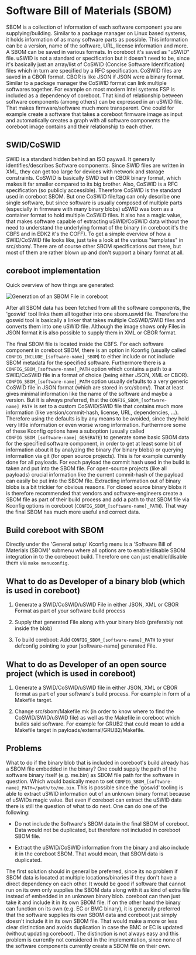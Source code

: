 # Software Bill of Materials (SBOM)

SBOM is a collection of information of each software component
you are supplying/building. Similar to a package manager on Linux
based systems, it holds information of as many software parts as
possible. This information can be a version, name of the software, URL,
license information and more. A SBOM can be saved in various formats.
In coreboot it's saved as "uSWID" file. uSWID is not a standard or
specification but it doesn't need to be, since it's basically just an
array/list of CoSWID (Concise Software Identification) files which in
turn are specified by a RFC specification. CoSWID files are saved in a
CBOR format. CBOR is like JSON if JSON were a binary format. Similar
to a package manager the CoSWID format can link multiple softwares
together. For example on most modern Intel systems FSP is included as
a dependency of coreboot. That kind of relationship between software
components (among others) can be expressed in an uSWID file. That makes
firmware/software much more transparent. One could for example create a
software that takes a coreboot firmware image as input and
automatically creates a graph with all software components the coreboot
image contains and their relationship to each other.


## SWID/CoSWID

SWID is a standard hidden behind an ISO paywall.
It generally identifies/describes Software components. Since SWID files
are written in XML, they can get too large for devices with network and
storage constraints. CoSWID is basically SWID but in CBOR binary
format, which makes it far smaller compared to its big brother. Also,
CoSWID is a RFC specification (so publicly accessible). Therefore
CoSWID is the standard used in coreboot SBOM. But one CoSWID file/tag
can only describe one single software, but since software is usually
composed of multiple parts (especially in firmware with many binary
blobs) uSWID was born as a container format to hold multiple CoSWID
files. It also has a magic value, that makes software capable of
extracting uSWID/CoSWID data without the need to understand the
underlying format of the binary (in coreboot it's the CBFS and in EDK2
it's the COFF). To get a simple overview of how a SWID/CoSWID file
looks like, just take a look at the various "templates" in src/sbom/.
There are of course other SBOM specifications out there, but most of
them are rather blown up and don't support a binary format at all.


## coreboot implementation

Quick overview of how things are generated:

![Generation of an SBOM File in coreboot][sbom_generation]

[sbom_generation]: sbom_generation.svg

After all SBOM data has been fetched from all the software components,
the 'goswid' tool links them all together into one sbom.uswid file.
Therefore the goswid tool is basically a linker that takes multiple
CoSWID/SWID files and converts them into one uSWID file. Although the
image shows only Files in JSON format it is also possible to supply
them in XML or CBOR format.

The final SBOM file is located inside the CBFS.
For each software component in coreboot SBOM, there is an option in
Kconfig (usually called `CONFIG_INCLUDE_[software-name]_SBOM`) to either
include or not include SBOM metadata for the specified software.
Furthermore there is a `CONFIG_SBOM_[software-name]_PATH` option which
contains a path to a SWID/CoSWID file in a format of choice
(being either JSON, XML or CBOR). `CONFIG_SBOM_[software-name]_PATH`
option usually defaults to a very generic CoSWID file in JSON format
(which are stored in src/sbom/). That at least gives minimal
information like the name of the software and maybe a version.
But it is always preferred, that the `CONFIG_SBOM_[software-name]_PATH`
is set to a custom CoSWID/SWID file that contains much more information
(like version/commit-hash, license, URL, dependencies, ...).
Therefore using the defaults is by any means to be avoided, since they
hold very little information or even worse wrong information.
Furthermore some of these Kconfig options have a suboption
(usually called `CONFIG_SBOM_[software-name]_GENERATE`) to generate
some basic SBOM data for the specified software component, in order to
get at least some bit of information about it by analyzing the binary
(for binary blobs) or querying information via git (for open source
projects). This is for example currently done for all payloads. For
each payload the commit hash used in the build is taken and put into
the SBOM file. For open-source projects (like all payloads) crucial
information like the current commit-hash of the payload can easily be
put into the SBOM file. Extracting information out of binary blobs is a
bit trickier for obvious reasons. For closed source binary blobs it is
therefore recommended that vendors and software-engineers create a SBOM
file as part of their build process and add a path to that SBOM file
via Kconfig options in coreboot (`CONFIG_SBOM_[software-name]_PATH`).
That way the final SBOM has much more useful and correct data.


## Build coreboot with SBOM

Directly under the 'General setup' Kconfig menu is a
'Software Bill of Materials (SBOM)' submenu where all options are to
enable/disable SBOM integration in to the corebeoot build.
Therefore one can just enable/disable them via `make menuconfig`.


## What to do as Developer of a binary blob (which is used in coreboot)

1. Generate a SWID/CoSWID/uSWID File in either JSON, XML or CBOR Format
as part of your software build process

2. Supply that generated File along with your binary blob (preferably
not inside the blob)

3. To build coreboot: Add `CONFIG_SBOM_[software-name]_PATH` to your
defconfig pointing to your [software-name] generated File.


## What to do as Developer of an open source project (which is used in coreboot)

1. Generate a SWID/CoSWID/uSWID file in either JSON, XML or CBOR format
as part of your software's build process. For example in form of a
Makefile target.

2. Change src/sbom/Makefile.mk (in order to know where to find the
CoSWID/SWID/uSWID file) as well as the Makefile in coreboot which
builds said software. For example for GRUB2 that could mean to add a
Makefile target in payloads/external/GRUB2/Makefile.


## Problems

What to do if the binary blob that is included in coreboot's build
already has a SBOM file embedded in the binary? One could supply the
path of the software binary itself (e.g. me.bin) as SBOM file path for
the software in question. Which would basically mean to set
`CONFIG_SBOM_[software-name]_PATH=/path/to/me.bin`. This is possible
since the 'goswid' tooling is able to extract uSWID information out of
an unknown binary format because of uSWIDs magic value. But even if
coreboot can extract the uSWID data there is still the question of what
to do next. One can do one of the following:

  - Do not include the Software's SBOM data in the final SBOM of
    coreboot. Data would not be duplicated, but therefore not included
    in coreboot SBOM file.

  - Extract the uSWID/CoSWID information from the binary and also
    include it in the coreboot SBOM. That would mean, that SBOM data
    is duplicated.

The first solution should in general be preferred, since its no
problem if SBOM data is located at multiple locations/binaries if they
don't have a direct dependency on each other. It would be good if
software that cannot run on its own only supplies the SBOM data along
with it as kind of extra file instead of embedded in an unknown binary
blob. coreboot can then just take it and include it in its own SBOM
file. If on the other hand the binary can function on its own (e.g. EC
or BMC binary), it is generally preferred that the software supplies
its own SBOM data and coreboot just simply doesn't include it in its
own SBOM file. That would make a more or less clear distinction and
avoids duplication in case the BMC or EC is updated (without updating
coreboot). The distinction is not always easy and this problem is
currently not considered in the implementation, since none of the
software components currently create a SBOM file on their own.

